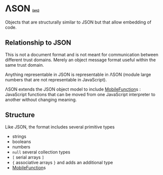 # ΛSON <font size='1'><a href='http://code.google.com/p/prebake/source/browse/trunk/code/src/org/prebake/js/YSON.java'>(src)</a></font> #

Objects that are structurally similar to JSON but that allow embedding of code.

## Relationship to JSON ##

This is not a document format and is not meant for communication
between different trust domains.  Merely an object message format
useful within the same trust domain.

Anything representable in JSON is representable in ΛSON (module large
numbers that are not representable in JavaScript).

ΛSON extends the JSON object model to include [MobileFunction](MobileFunction.md)s :
JavaScript functions that can be moved from one JavaScript interpreter
to another without changing meaning.

## Structure ##
Like JSON, the format includes several primitive types
  * strings
  * booleans
  * numbers
  * `null`
several collection types
  * `[` serial arrays `]`
  * `{` associative arrays `}`
and adds an additional type
  * [MobileFunction](MobileFunction.md)s